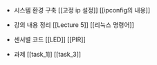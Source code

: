 - 시스템 환경 구축
	[[고정 ip 설정]]
	[[ipconfig의 내용]]
	
- 강의 내용 정리
	[[Lecture 5]]
	[[리눅스 명령어]]

- 센서별 코드
	[[LED]]
	[[PIR]]
	
- 과제
	[[task_1]]
	[[task_3]]




